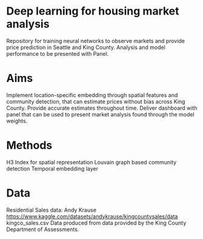 # Deep learning for housing market analysis

Repository for training neural networks to observe markets and provide price prediction in Seattle and King County.
Analysis and model performance to be presented with Panel.

# Aims
Implement location-specific embedding through spatial features and community detection, that can estimate prices without bias across King County. 
Provide accurate estimates throughout time.
Deliver dashboard with panel that can be used to present market analysis found through the model weights.

# Methods
H3 Index for spatial representation
Louvain graph based community detection
Temporal embedding layer

# Data
Residential Sales data: Andy Krause https://www.kaggle.com/datasets/andykrause/kingcountysales/data kingco_sales.csv
Data produced from data provided by the King County Department of Assessments.
